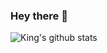 ### Hey there 👋


![King's github stats](https://github-readme-stats.vercel.app/api?username=ZJG0&show_icons=true&icon_color=fff&bg_color=30,e96443,904e95&title_color=fff&text_color=fff)   
